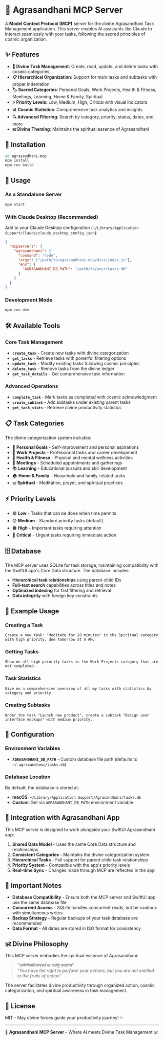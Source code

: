 # 🌟 Agrasandhani MCP Server

A **Model Context Protocol (MCP)** server for the divine Agrasandhani Task Management application. This server enables AI assistants like Claude to interact seamlessly with your tasks, following the sacred principles of cosmic organization.

## ✨ Features

- **🎯 Divine Task Management**: Create, read, update, and delete tasks with cosmic categories
- **📋 Hierarchical Organization**: Support for main tasks and subtasks with proper indentation
- **🏷️ Sacred Categories**: Personal Goals, Work Projects, Health & Fitness, Meetings, Learning, Home & Family, Spiritual
- **⚡ Priority Levels**: Low, Medium, High, Critical with visual indicators
- **📊 Cosmic Statistics**: Comprehensive task analytics and insights
- **🔍 Advanced Filtering**: Search by category, priority, status, dates, and more
- **🕉️ Divine Theming**: Maintains the spiritual essence of Agrasandhani

## 🚀 Installation

```bash
cd agrasandhani-mcp
npm install
npm run build
```

## 🌟 Usage

### As a Standalone Server
```bash
npm start
```

### With Claude Desktop (Recommended)

Add to your Claude Desktop configuration (`~/Library/Application Support/Claude/claude_desktop_config.json`):

```json
{
  "mcpServers": {
    "agrasandhani": {
      "command": "node",
      "args": ["/path/to/agrasandhani-mcp/dist/index.js"],
      "env": {
        "AGRASANDHANI_DB_PATH": "/path/to/your/tasks.db"
      }
    }
  }
}
```

### Development Mode
```bash
npm run dev
```

## 🛠️ Available Tools

### Core Task Management
- **`create_task`** - Create new tasks with divine categorization
- **`get_tasks`** - Retrieve tasks with powerful filtering options
- **`update_task`** - Modify existing tasks following cosmic principles
- **`delete_task`** - Remove tasks from the divine ledger
- **`get_task_details`** - Get comprehensive task information

### Advanced Operations
- **`complete_task`** - Mark tasks as completed with cosmic acknowledgment
- **`create_subtask`** - Add subtasks under existing parent tasks
- **`get_task_stats`** - Retrieve divine productivity statistics

## 📋 Task Categories

The divine categorization system includes:

- 🎯 **Personal Goals** - Self-improvement and personal aspirations
- 💼 **Work Projects** - Professional tasks and career development
- 💪 **Health & Fitness** - Physical and mental wellness activities
- 🤝 **Meetings** - Scheduled appointments and gatherings
- 📚 **Learning** - Educational pursuits and skill development
- 🏠 **Home & Family** - Household and family-related tasks
- 🕉️ **Spiritual** - Meditation, prayer, and spiritual practices

## ⚡ Priority Levels

- 🟢 **Low** - Tasks that can be done when time permits
- 🟡 **Medium** - Standard priority tasks (default)
- 🟠 **High** - Important tasks requiring attention
- 🔴 **Critical** - Urgent tasks requiring immediate action

## 🗄️ Database

The MCP server uses SQLite for task storage, maintaining compatibility with the SwiftUI app's Core Data structure. The database includes:

- **Hierarchical task relationships** using parent-child IDs
- **Full-text search** capabilities across titles and notes
- **Optimized indexing** for fast filtering and retrieval
- **Data integrity** with foreign key constraints

## 📖 Example Usage

### Creating a Task
```
Create a new task: "Meditate for 20 minutes" in the Spiritual category with high priority, due tomorrow at 6 AM.
```

### Getting Tasks
```
Show me all high priority tasks in the Work Projects category that are not completed.
```

### Task Statistics
```
Give me a comprehensive overview of all my tasks with statistics by category and priority.
```

### Creating Subtasks
```
Under the task "Launch new product", create a subtask "Design user interface mockups" with medium priority.
```

## 🔧 Configuration

### Environment Variables

- **`AGRASANDHANI_DB_PATH`** - Custom database file path (defaults to `~/.agrasandhani/tasks.db`)

### Database Location

By default, the database is stored at:
- **macOS**: `~/Library/Application Support/Agrasandhani/tasks.db`  
- **Custom**: Set via `AGRASANDHANI_DB_PATH` environment variable

## 🌟 Integration with Agrasandhani App

This MCP server is designed to work alongside your SwiftUI Agrasandhani app:

1. **Shared Data Model** - Uses the same Core Data structure and relationships
2. **Consistent Categories** - Maintains the divine categorization system
3. **Hierarchical Tasks** - Full support for parent-child task relationships
4. **Priority System** - Compatible with the app's priority levels
5. **Real-time Sync** - Changes made through MCP are reflected in the app

## 🚨 Important Notes

- **Database Compatibility** - Ensure both the MCP server and SwiftUI app use the same database file
- **Concurrent Access** - SQLite handles concurrent reads, but be cautious with simultaneous writes
- **Backup Strategy** - Regular backups of your task database are recommended
- **Data Format** - All dates are stored in ISO format for consistency

## 🕉️ Divine Philosophy

This MCP server embodies the spiritual essence of Agrasandhani:

> *"कर्मण्येवाधिकारस्ते मा फलेषु कदाचन"*  
> *"You have the right to perform your actions, but you are not entitled to the fruits of action"*

The server facilitates divine productivity through organized action, cosmic categorization, and spiritual awareness in task management.

## 📄 License

MIT - May divine forces guide your productivity journey! ✨

---

🌟 **Agrasandhani MCP Server** - Where AI meets Divine Task Management 🕉️